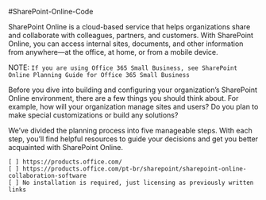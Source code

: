 
#SharePoint-Online-Code

SharePoint Online is a cloud-based service that helps organizations share and collaborate with colleagues, partners, and customers. With SharePoint Online, you can access internal sites, documents, and other information from anywhere—at the office, at home, or from a mobile device.

NOTE: `If you are using Office 365 Small Business, see SharePoint Online Planning Guide for Office 365 Small Business`

Before you dive into building and configuring your organization’s SharePoint Online environment, there are a few things you should think about. For example, how will your organization manage sites and users? Do you plan to make special customizations or build any solutions?

We’ve divided the planning process into five manageable steps. With each step, you’ll find helpful resources to guide your decisions and get you better acquainted with SharePoint Online.

    [ ] https://products.office.com/
    [ ] https://products.office.com/pt-br/sharepoint/sharepoint-online-collaboration-software
    [ ] No installation is required, just licensing as previously written links
